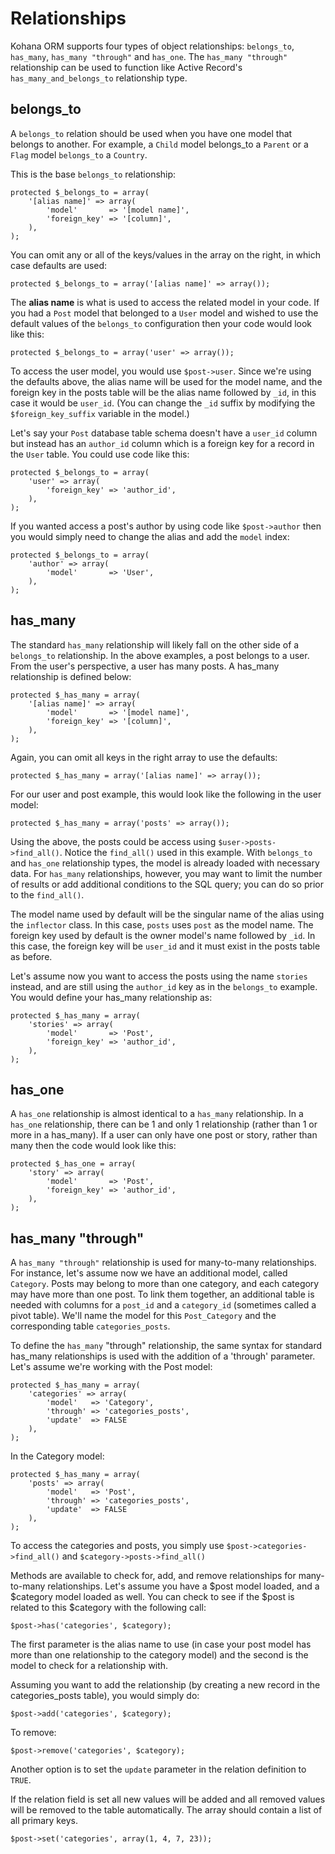 # Relationships

Kohana ORM supports four types of object relationships: `belongs_to`, `has_many`, `has_many "through"` and `has_one`. The `has_many "through"` relationship can be used to function like Active Record's `has_many_and_belongs_to` relationship type.

## belongs_to

A `belongs_to` relation should be used when you have one model that belongs to another. For example, a `Child` model belongs_to a `Parent` or a `Flag` model `belongs_to` a `Country`.

This is the base `belongs_to` relationship:

    protected $_belongs_to = array(
    	'[alias name]' => array(
    		'model'       => '[model name]',
    		'foreign_key' => '[column]',
    	),
    );

You can omit any or all of the keys/values in the array on the right, in which case defaults are used:

    protected $_belongs_to = array('[alias name]' => array());

The **alias name** is what is used to access the related model in your code. If you had a `Post` model that belonged to a `User` model and wished to use the default values of the `belongs_to` configuration then your code would look like this:

    protected $_belongs_to = array('user' => array());

To access the user model, you would use `$post->user`. Since we're using the defaults above, the alias name will be used for the model name, and the foreign key in the posts table will be the alias name followed by `_id`, in this case it would be `user_id`. (You can change the `_id` suffix by modifying the `$foreign_key_suffix` variable in the model.)

Let's say your `Post` database table schema doesn't have a `user_id` column but instead has an `author_id` column which is a foreign key for a record in the `User` table. You could use code like this:

    protected $_belongs_to = array(
    	'user' => array(
    		'foreign_key' => 'author_id',
    	),
    );

If you wanted access a post's author by using code like `$post->author` then you would simply need to change the alias and add the `model` index:

    protected $_belongs_to = array(
    	'author' => array(
    		'model'       => 'User',
    	),
    );

## has_many

The standard `has_many` relationship will likely fall on the other side of a `belongs_to` relationship. In the above examples, a post belongs to a user. From the user's perspective, a user has many posts. A has_many relationship is defined below:

    protected $_has_many = array(
    	'[alias name]' => array(
    		'model'       => '[model name]',
    		'foreign_key' => '[column]',
    	),
    );

Again, you can omit all keys in the right array to use the defaults:

    protected $_has_many = array('[alias name]' => array());

For our user and post example, this would look like the following in the user model:

    protected $_has_many = array('posts' => array());

Using the above, the posts could be access using `$user->posts->find_all()`. Notice the `find_all()` used in this example. With `belongs_to` and `has_one` relationship types, the model is already loaded with necessary data. For `has_many` relationships, however, you may want to limit the number of results or add additional conditions to the SQL query; you can do so prior to the `find_all()`.

The model name used by default will be the singular name of the alias using the `inflector` class. In this case, `posts` uses `post` as the model name. The foreign key used by default is the owner model's name followed by `_id`. In this case, the foreign key will be `user_id` and it must exist in the posts table as before.

Let's assume now you want to access the posts using the name `stories` instead, and are still using the `author_id` key as in the `belongs_to` example. You would define your has_many relationship as:

    protected $_has_many = array(
    	'stories' => array(
    		'model'       => 'Post',
    		'foreign_key' => 'author_id',
    	),
    );

## has_one

A `has_one` relationship is almost identical to a `has_many` relationship. In a `has_one` relationship, there can be 1 and only 1 relationship (rather than 1 or more in a has_many). If a user can only have one post or story, rather than many then the code would look like this:

    protected $_has_one = array(
    	'story' => array(
    		'model'       => 'Post',
    		'foreign_key' => 'author_id',
    	),
    );

## has_many "through"

A `has_many "through"` relationship is used for many-to-many relationships. For instance, let's assume now we have an additional model, called `Category`. Posts may belong to more than one category, and each category may have more than one post. To link them together, an additional table is needed with columns for a `post_id` and a `category_id` (sometimes called a pivot table). We'll name the model for this `Post_Category` and the corresponding table `categories_posts`.

To define the `has_many` "through" relationship, the same syntax for standard has_many relationships is used with the addition of a 'through' parameter. Let's assume we're working with the Post model:

    protected $_has_many = array(
    	'categories' => array(
    		'model'   => 'Category',
    		'through' => 'categories_posts',
    		'update'  => FALSE
    	),
    );

In the Category model:

    protected $_has_many = array(
    	'posts' => array(
    		'model'   => 'Post',
    		'through' => 'categories_posts',
    		'update'  => FALSE
    	),
    );

To access the categories and posts, you simply use `$post->categories->find_all()` and `$category->posts->find_all()`

Methods are available to check for, add, and remove relationships for many-to-many relationships. Let's assume you have a $post model loaded, and a $category model loaded as well. You can check to see if the $post is related to this $category with the following call:

    $post->has('categories', $category);

The first parameter is the alias name to use (in case your post model has more than one relationship to the category model) and the second is the model to check for a relationship with.

Assuming you want to add the relationship (by creating a new record in the categories_posts table), you would simply do:

    $post->add('categories', $category);

To remove:

    $post->remove('categories', $category);

Another option is to set the `update` parameter in the relation definition to `TRUE`.

If the relation field is set all new values will be added and all removed values will be removed to the table automatically. The array should contain a list of all primary keys.

    $post->set('categories', array(1, 4, 7, 23));
